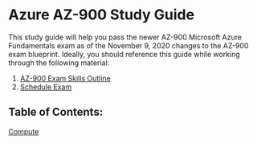 # Azure AZ-900 Study Guide
This study guide will help you pass the newer AZ-900 Microsoft Azure Fundamentals exam as of the November 9, 2020 changes to the AZ-900 exam blueprint. Ideally, you should reference this guide while working through the following material:

  1. [AZ-900 Exam Skills Outline](https://query.prod.cms.rt.microsoft.com/cms/api/am/binary/RE3VwUY)
  2. [Schedule Exam](https://docs.microsoft.com/en-us/learn/certifications/exams/az-900)

## Table of Contents:

[Compute](./Notes/Compute/compute.md)



